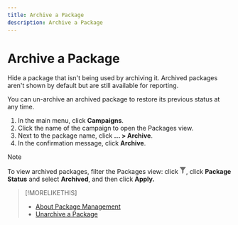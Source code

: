 ```yaml
---
title: Archive a Package
description: Archive a Package
---
```


# Archive a Package

Hide a package that isn't being used by archiving it. Archived packages aren't shown by default but are still available for reporting.

You can un-archive an archived package to restore its previous status at any time.

1. In the main menu, click **Campaigns**.
1. Click the name of the campaign to open the Packages view.
1. Next to the package name, click  **... > Archive**.
1. In the confirmation message, click **Archive**.

>[!NOTE]
>
>To view archived packages, filter the Packages view: click ![Filter button](/help/dsp/assets/filter.png), click **Package Status** and select **Archived**, and then click **Apply.**

>[!MORELIKETHIS]
>
>* [About Package Management](package-about.md)
>* [Unarchive a Package](package-unarchive.md)
